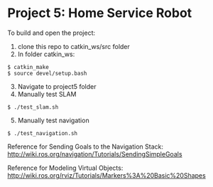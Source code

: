 # Project 5: Home Service Robot

To build and open the project: 

1. clone this repo to catkin_ws/src folder
2. In folder catkin_ws:
```
$ catkin_make
$ source devel/setup.bash
```
3. Navigate to project5 folder
4. Manually test SLAM
```
$ ./test_slam.sh
```
5. Manually test navigation
```
$ ./test_navigation.sh
```

Reference for Sending Goals to the Navigation Stack: 
http://wiki.ros.org/navigation/Tutorials/SendingSimpleGoals

Reference for Modeling Virtual Objects:
http://wiki.ros.org/rviz/Tutorials/Markers%3A%20Basic%20Shapes
